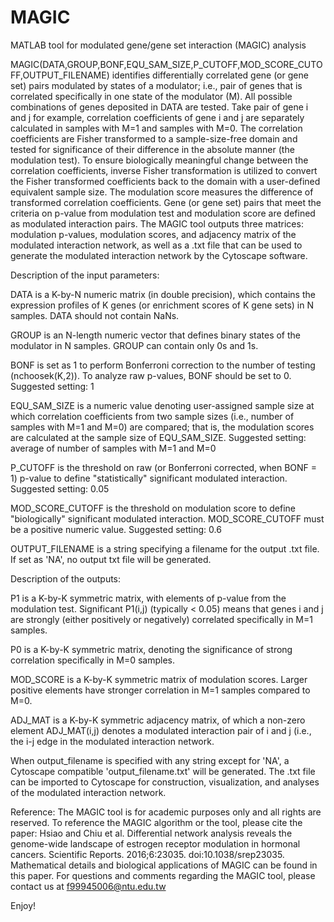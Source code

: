 # MAGIC
MATLAB tool for modulated gene/gene set interaction (MAGIC) analysis

MAGIC(DATA,GROUP,BONF,EQU_SAM_SIZE,P_CUTOFF,MOD_SCORE_CUTOFF,OUTPUT_FILENAME) identifies differentially correlated gene (or gene set) pairs modulated by states of a modulator; i.e., pair of genes that is correlated specifically in one state of the modulator (M). All possible combinations of genes deposited in DATA are tested. Take pair of gene i and j for example, correlation coefficients of gene i and j are separately calculated in samples with M=1 and samples with M=0. The correlation coefficients are Fisher transformed to a sample-size-free domain and tested for significance of their difference in the absolute manner (the modulation test). To ensure biologically meaningful change between the correlation coefficients, inverse Fisher transformation is utilized to convert the Fisher transformed coefficients back to the domain with a user-defined equivalent sample size. The modulation score measures the difference of transformed correlation coefficients. Gene (or gene set) pairs that meet the criteria on p-value from modulation test and modulation score are defined as modulated interaction pairs. The MAGIC tool outputs three matrices: modulation p-values, modulation scores, and adjacency matrix of the modulated interaction network, as well as a .txt file that can be used to generate the modulated interaction network by the Cytoscape software.

Description of the input parameters:

DATA is a K-by-N numeric matrix (in double precision), which contains the expression profiles of K genes (or enrichment scores of K gene sets) in N samples. DATA should not contain NaNs.

GROUP is an N-length numeric vector that defines binary states of the modulator in N samples. GROUP can contain only 0s and 1s.

BONF is set as 1 to perform Bonferroni correction to the number of testing (nchoosek(K,2)). To analyze raw p-values, BONF should be set to 0. Suggested setting: 1

EQU_SAM_SIZE is a numeric value denoting user-assigned sample size at which correlation coefficients from two sample sizes (i.e., number of samples with M=1 and M=0) are compared; that is, the modulation scores are calculated at the sample size of EQU_SAM_SIZE. Suggested setting: average of number of samples with M=1 and M=0

P_CUTOFF is the threshold on raw (or Bonferroni corrected, when BONF = 1) p-value to define "statistically" significant modulated interaction. Suggested setting: 0.05

MOD_SCORE_CUTOFF is the threshold on modulation score to define "biologically" significant modulated interaction. MOD_SCORE_CUTOFF must be a positive numeric value. Suggested setting: 0.6

OUTPUT_FILENAME is a string specifying a filename for the output .txt file. If set as 'NA', no output txt file will be generated.

Description of the outputs:

P1 is a K-by-K symmetric matrix, with elements of p-value from the modulation test. Significant P1(i,j) (typically < 0.05) means that genes i and j are strongly (either positively or negatively) correlated specifically in M=1 samples.

P0 is a K-by-K symmetric matrix, denoting the significance of strong correlation specifically in M=0 samples.

MOD_SCORE is a K-by-K symmetric matrix of modulation scores. Larger positive elements have stronger correlation in M=1 samples compared to M=0.

ADJ_MAT is a K-by-K symmetric adjacency matrix, of which a non-zero element ADJ_MAT(i,j) denotes a modulated interaction pair of i and j (i.e., the i-j edge in the modulated interaction network.

When output_filename is specified with any string except for 'NA', a Cytoscape compatible 'output_filename.txt' will be generated. The .txt file can be imported to Cytoscape for construction, visualization, and analyses of the modulated interaction network.

Reference: The MAGIC tool is for academic purposes only and all rights are reserved. To reference the MAGIC algorithm or the tool, please cite the paper: Hsiao and Chiu et al. Differential network analysis reveals the genome-wide landscape of estrogen receptor modulation in hormonal cancers. Scientific Reports. 2016;6:23035. doi:10.1038/srep23035. Mathematical details and biological applications of MAGIC can be found in this paper. For questions and comments regarding the MAGIC tool, please contact us at f99945006@ntu.edu.tw

Enjoy!
